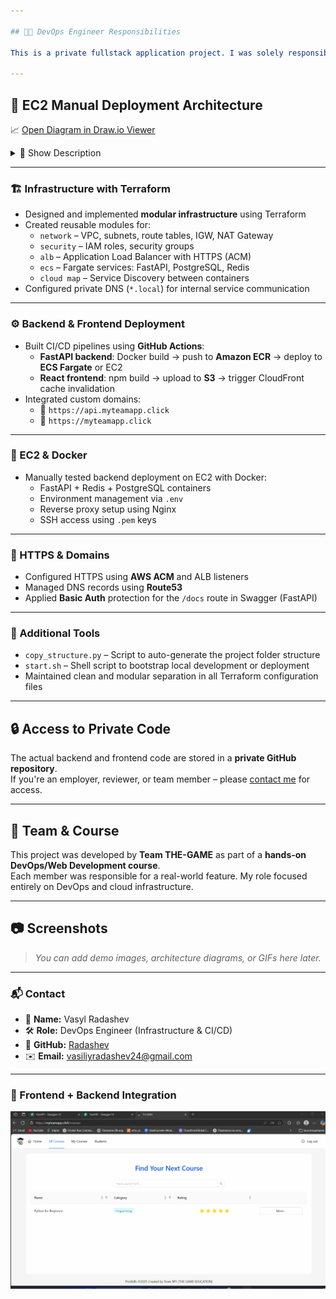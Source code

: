 ```yaml
---

## 👨‍💻 DevOps Engineer Responsibilities

This is a private fullstack application project. I was solely responsible for building and managing the **DevOps infrastructure** and **CI/CD automation**. My key responsibilities included:

---
```


## 🧠 EC2 Manual Deployment Architecture

📈 [Open Diagram in Draw.io Viewer](https://viewer.diagrams.net/?url=https://raw.githubusercontent.com/vasylradashev/proskills-showcase/main/docs/architecture-ec2.drawio.png)

<details>
<summary>📘 Show Description</summary>

This diagram illustrates the **manual deployment** of the `proskills` backend project using **EC2** and **MobaXterm**.

- **Users** access the frontend via **CloudFront + S3**
- **ALB (Nginx)** is manually configured on an EC2 instance with **Certbot SSL**
- `/api` requests are proxied to **FastAPI** running inside a **Docker container**
- **Redis** and **PostgreSQL** also run as Docker containers on the same EC2
- Configuration and deployment are handled manually using `.env` files and SSH

</details>

---

### 🏗️ Infrastructure with Terraform

- Designed and implemented **modular infrastructure** using Terraform
- Created reusable modules for:
  - `network` – VPC, subnets, route tables, IGW, NAT Gateway
  - `security` – IAM roles, security groups
  - `alb` – Application Load Balancer with HTTPS (ACM)
  - `ecs` – Fargate services: FastAPI, PostgreSQL, Redis
  - `cloud map` – Service Discovery between containers
- Configured private DNS (`*.local`) for internal service communication

---

### ⚙️ Backend & Frontend Deployment

- Built CI/CD pipelines using **GitHub Actions**:
  - **FastAPI backend**: Docker build → push to **Amazon ECR** → deploy to **ECS Fargate** or EC2
  - **React frontend**: npm build → upload to **S3** → trigger CloudFront cache invalidation
- Integrated custom domains:
  - 🔗 `https://api.myteamapp.click`
  - 🔗 `https://myteamapp.click`

---

### 🐳 EC2 & Docker

- Manually tested backend deployment on EC2 with Docker:
  - FastAPI + Redis + PostgreSQL containers
  - Environment management via `.env`
  - Reverse proxy setup using Nginx
  - SSH access using `.pem` keys

---

### 🔐 HTTPS & Domains

- Configured HTTPS using **AWS ACM** and ALB listeners
- Managed DNS records using **Route53**
- Applied **Basic Auth** protection for the `/docs` route in Swagger (FastAPI)

---

### 🧪 Additional Tools

- `copy_structure.py` – Script to auto-generate the project folder structure
- `start.sh` – Shell script to bootstrap local development or deployment
- Maintained clean and modular separation in all Terraform configuration files

---

## 🔒 Access to Private Code

The actual backend and frontend code are stored in a **private GitHub repository**.  
If you're an employer, reviewer, or team member – please [contact me](mailto:vasiliyradashev24@gmail.com) for access.

---

## 🧠 Team & Course

This project was developed by **Team THE-GAME** as part of a **hands-on DevOps/Web Development course**.  
Each member was responsible for a real-world feature. My role focused entirely on DevOps and cloud infrastructure.

---

## 📷 Screenshots

> _You can add demo images, architecture diagrams, or GIFs here later._

---

### 📬 Contact

- 👤 **Name:** Vasyl Radashev  
- 🛠️ **Role:** DevOps Engineer (Infrastructure & CI/CD)  
- 🔗 **GitHub:** [Radashev](https://github.com/Radashev)  
- ✉️ **Email:** [vasiliyradashev24@gmail.com](mailto:vasiliyradashev24@gmail.com)

---

### 🧪 Frontend + Backend Integration

![Demo](./assets/frontend-backend-demo.gif)
